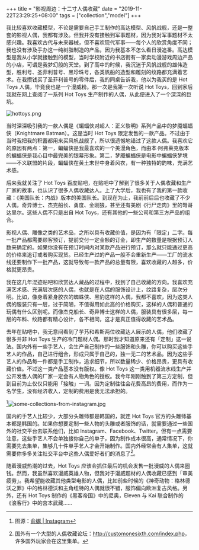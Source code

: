 +++
title = "影视周边：十二寸人偶收藏"
date = "2019-11-22T23:29:25+08:00"
tags = ["collection","model"]
+++

我比较喜欢收藏模型，不论是需要自己手工制作的高达模型、风帆战舰，还是一整套的影视人偶，我都有涉及。但我并没有接触到军事题材，因为我对军事题材不太感兴趣。我喜欢古代与未来器械，但不喜欢现代军事——每个人的欣赏角度不同；我也没有涉及手办这一纯树脂制造的产品，因为我基本不怎么看日漫追番。高达模型是我从小学就接触到的模型，当时学校附近的书店街有一家卖动漫游戏周边产品的小店，可谓是我梦幻般的天堂。到了高中的时候，我沉迷于风帆战舰的雄伟造型，胜利号、圣菲利普号、黑珍珠号，各类帆船的造型和雕刻的纹路都充满着艺术。在我攒钱买了圣菲利普号的零件后，我的同桌告诉我，他以为我买的是 Hot Toys 人偶，毕竟我也是一个漫威粉。那一次是我第一次听说 Hot Toys，回到家后我就在网上查阅了一系列 Hot Toys 生产制作的人偶，从此便进入了一个深深的巨坑。

![hottoys.png](/images/hottoys.png "我收藏的一些人偶")

当时深深吸引我的一款人偶是《蝙蝠侠对超人：正义黎明》系列产品中的梦魇蝙蝠侠（Knightmare Batman）。这是当时 Hot Toys 限定发售的一款产品。不过由于当时我把我的积蓄都用来买风帆战舰了，所以很遗憾地错过了这款人偶。我喜欢它的原因有两点：第一，蝙蝠侠是我最喜欢的一个美漫角色，而由本·阿弗莱克版本的蝙蝠侠是我心目中最完美的银幕形象。第二，梦魇蝙蝠侠是电影中蝙蝠侠梦境——不义联盟的片段，蝙蝠侠在黄土末世中身着风衣，有一种独特的韵味，充满艺术感。

后来我就关注了 Hot Toys 百度贴吧，在贴吧中了解到了很多关于人偶收藏和生产厂家的故事，也认识了很多人偶收藏达人。上了大学后，我也有了我的第一款收藏：《美国队长：内战》版本的美国队长。到现在为止，我前前后后也收藏了不少人偶，奇异博士、杰克船长、勇度、金刚狼，甚至还有美剧《行尸走肉》里的弩哥达里尔。这些人偶不只是出自 Hot Toys，还有其他的一些公司和第三方产品的组合。

影视人偶、雕像之类的艺术品，之所以具有收藏价值，是因为有「限定」二字。每一批产品都需要顾客预订，提前交付一定金额的订金，即生产的数量是根据预订人数来确定的。如果你没有在预订时间内对某款产品进行预订，那么就只能通过更高的价格来追订或者购买现货。已经生产过的产品一般不会重新生产——工厂的流水线还要制作下一批产品，这就导致每一款产品的总量有限，喜欢收藏的人越多，价格就更昂贵。

我在这几年混迹贴吧和欣赏达人藏品的过程中，找到了自己收藏的方向。我喜欢充满艺术感、充满层次感的人偶，也就是在人偶的服饰设计上，纹路复杂，层次分明。比如，像身着紧身胶衣的蜘蛛侠、黑豹这样的人偶，我都不喜欢，因为这类人偶的服装只有一层，过于简陋，不值得用如此高的价格购买，这样的人偶和普通的玩偶有什么区别呢。而像杰克船长、奇异博士这样的人偶，服装具有很多层，每一层的布料、纹路都有精心设计，各不相同，这才是真正值得收藏的艺术品。

去年在贴吧中，我无意间看到了芋艿和希斯两位收藏达人展示的人偶，他们收藏了很多并非 Hot Toys 生产的冷门题材人偶。那时我才知道原来还有「定制」这一说法。国内外有一些手艺人，会生产自己制作的一些服饰和头雕，你可以购买这些手艺人的作品，自己进行组合，形成只属于自己的，独一无二的艺术品。因为这些手艺人的作品每一件都是手工制作，追求细节，所以数量稀少、价格昂贵，更具有收藏价值。不过这一类产品基本没有版权。像 Hot Toys 这一类用机器流水线生产并公开发售人偶的厂家一定会有人物角色的授权。我今年刚刚触到了第三方定制，但到目前为止仅仅只能用「接触」一词。因为定制往往会花费高昂的费用，而作为一名学生，没有经济收入，定制的费用是我无法承担的。

[^1]![some-collections-from-instagram.jpg](/images/some-collections-from-instagram.jpg "一些定制的人偶")

国内的手艺人比较少，大部分头雕师都是韩国的，就连 Hot Toys 官方的头雕师基本都是韩国的。如果你想要定制一些人物的头雕或者服饰的话，就需要通过一些国外的社交平台去联系他们，比如 Instagram、Facebook、Twitter。但有一点需要注意，这些手艺人不会单独接你自己的单子，因为制作成本很高，通常情况下，你需要先去集单，集够几十件单手艺人才会开始制作。国内外经常会有人集单，这就需要你多多关注社交平台中这些人偶爱好者们的消息了[^2]。

随着漫威热潮的过去，Hot Toys 应该会抓住最后的机会发售一批漫威的人偶来圈钱。然而，我虽然喜欢漫威英雄人物，但我对于漫威题材的人偶收藏已感到「审美疲劳」。我希望能收藏其他类型电影的人偶，比如前些时候的《神奇动物：格林德沃之罪》中的格林德沃和主角纽特的人偶就很不错，服饰偏向欧洲复古风格。另外，还有 Hot Toys 制作的《黑客帝国》中的尼奥，Eleven 与 Kai 联合制作的《浪客行》中的宫本武藏……

[^1]: 图源：[俞樾 | Instagram](https://www.instagram.com/yue8720/)
[^2]: 国外有一个大型的人偶收藏论坛：<http://customonesixth.com/index.php>，许多国外玩家会在这里集单。